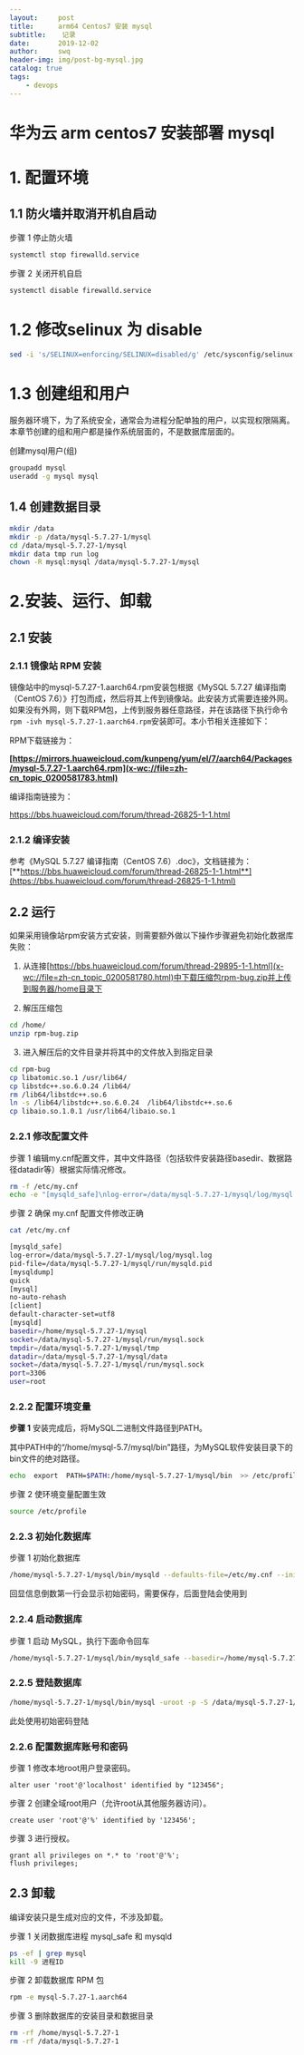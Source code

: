 ```yaml
---
layout:     post
title:      arm64 Centos7 安装 mysql
subtitle:    记录
date:       2019-12-02
author:     swq
header-img: img/post-bg-mysql.jpg
catalog: true
tags:
    - devops
---
```



# 华为云 arm centos7 安装部署 mysql

# 1. 配置环境

## 1.1 防火墙并取消开机自启动

步骤 1 停止防火墙

```bash
systemctl stop firewalld.service
```

步骤 2 关闭开机自启

```bash
systemctl disable firewalld.service
```

# 1.2 修改selinux 为 disable

```bash
sed -i 's/SELINUX=enforcing/SELINUX=disabled/g' /etc/sysconfig/selinux
```



# 1.3 创建组和用户

服务器环境下，为了系统安全，通常会为进程分配单独的用户，以实现权限隔离。本章节创建的组和用户都是操作系统层面的，不是数据库层面的。

创建mysql用户(组)

```bash
groupadd mysql
useradd -g mysql mysql
```



## 1.4 创建数据目录

```bash
mkdir /data
mkdir -p /data/mysql-5.7.27-1/mysql
cd /data/mysql-5.7.27-1/mysql
mkdir data tmp run log
chown -R mysql:mysql /data/mysql-5.7.27-1/mysql
```



# 2.安装、运行、卸载

## 2.1 安装

### 2.1.1 镜像站 RPM 安装

镜像站中的mysql-5.7.27-1.aarch64.rpm安装包根据《MySQL 5.7.27 编译指南（CentOS 7.6）》打包而成，然后将其上传到镜像站。此安装方式需要连接外网。如果没有外网，则下载RPM包，上传到服务器任意路径，并在该路径下执行命令`rpm -ivh mysql-5.7.27-1.aarch64.rpm`安装即可。本小节相关连接如下：

RPM下载链接为：

**[https://mirrors.huaweicloud.com/kunpeng/yum/el/7/aarch64/Packages/mysql-5.7.27-1.aarch64.rpm](x-wc://file=zh-cn_topic_0200581783.html)**

编译指南链接为：

https://bbs.huaweicloud.com/forum/thread-26825-1-1.html

### 2.1.2 编译安装

参考《MySQL 5.7.27 编译指南（CentOS 7.6）.doc》，文档链接为：[**https://bbs.huaweicloud.com/forum/thread-26825-1-1.html**](https://bbs.huaweicloud.com/forum/thread-26825-1-1.html)

## 2.2 运行

如果采用镜像站rpm安装方式安装，则需要额外做以下操作步骤避免初始化数据库失败：

1. 从连接[https://bbs.huaweicloud.com/forum/thread-29895-1-1.html](x-wc://file=zh-cn_topic_0200581780.html)中下载压缩包rpm-bug.zip并上传到服务器/home目录下

2. 解压压缩包

```bash
cd /home/
unzip rpm-bug.zip
```

3. 进入解压后的文件目录并将其中的文件放入到指定目录

```bash
cd rpm-bug
cp libatomic.so.1 /usr/lib64/
cp libstdc++.so.6.0.24 /lib64/  
rm /lib64/libstdc++.so.6
ln -s /lib64/libstdc++.so.6.0.24  /lib64/libstdc++.so.6
cp libaio.so.1.0.1 /usr/lib64/libaio.so.1
```



### 2.2.1 修改配置文件

步骤 1 编辑my.cnf配置文件，其中文件路径（包括软件安装路径basedir、数据路径datadir等）根据实际情况修改。

```bash
rm -f /etc/my.cnf
echo -e "[mysqld_safe]\nlog-error=/data/mysql-5.7.27-1/mysql/log/mysql.log\npid-file=/data/mysql-5.7.27-1/mysql/run/mysqld.pid\n[mysqldump]\nquick\n[mysql]\nno-auto-rehash\n[client]\ndefault-character-set=utf8\n[mysqld]\nbasedir=/home/mysql-5.7.27-1/mysql\nsocket=/data/mysql-5.7.27-1/mysql/run/mysql.sock\ntmpdir=/data/mysql-5.7.27-1/mysql/tmp\ndatadir=/data/mysql-5.7.27-1/mysql/data\nsocket=/data/mysql-5.7.27-1/mysql/run/mysql.sock\nport=3306\nuser=root\n" > /etc/my.cnf

```

步骤 2 确保 my.cnf 配置文件修改正确

```bash
cat /etc/my.cnf
```

```bash
[mysqld_safe]
log-error=/data/mysql-5.7.27-1/mysql/log/mysql.log
pid-file=/data/mysql-5.7.27-1/mysql/run/mysqld.pid
[mysqldump]
quick
[mysql]
no-auto-rehash
[client]
default-character-set=utf8
[mysqld]
basedir=/home/mysql-5.7.27-1/mysql
socket=/data/mysql-5.7.27-1/mysql/run/mysql.sock
tmpdir=/data/mysql-5.7.27-1/mysql/tmp
datadir=/data/mysql-5.7.27-1/mysql/data
socket=/data/mysql-5.7.27-1/mysql/run/mysql.sock
port=3306
user=root
```



### 2.2.2 配置环境变量

**步骤 1**   安装完成后，将MySQL二进制文件路径到PATH。

其中PATH中的“/home/mysql-5.7/mysql/bin”路径，为MySQL软件安装目录下的bin文件的绝对路径。

```bash
echo  export  PATH=$PATH:/home/mysql-5.7.27-1/mysql/bin  >> /etc/profile
```

步骤 2 使环境变量配置生效

```bash
source /etc/profile		
```



### 2.2.3 初始化数据库

步骤 1 初始化数据库

```bash
/home/mysql-5.7.27-1/mysql/bin/mysqld --defaults-file=/etc/my.cnf --initialize  --basedir=/home/mysql-5.7.27-1/mysql --datadir=/data/mysql-5.7.27-1/mysql/data --user=mysql
```

回显信息倒数第一行会显示初始密码，需要保存，后面登陆会使用到

### 2.2.4 启动数据库

步骤 1 启动 MySQL，执行下面命令回车

```bash
/home/mysql-5.7.27-1/mysql/bin/mysqld_safe --basedir=/home/mysql-5.7.27-1/mysql/ --datadir=/data/mysql-5.7.27-1/mysql/data --user=root &
```



### 2.2.5 登陆数据库

```bash
/home/mysql-5.7.27-1/mysql/bin/mysql -uroot -p -S /data/mysql-5.7.27-1/mysql/run/mysql.sock
```

此处使用初始密码登陆

### 2.2.6 配置数据库账号和密码

步骤 1      修改本地root用户登录密码。

```mysql
alter user 'root'@'localhost' identified by "123456";
```

步骤 2      创建全域root用户（允许root从其他服务器访问）。

```mysql
create user 'root'@'%' identified by '123456';
```

 步骤 3      进行授权。

```mysql
grant all privileges on *.* to 'root'@'%';
flush privileges;
```

## 2.3 卸载

编译安装只是生成对应的文件，不涉及卸载。

步骤 1 关闭数据库进程 mysql_safe 和 mysqld

```bash
ps -ef | grep mysql
kill -9 进程ID
```

步骤 2 卸载数据库 RPM 包

```bash
rpm -e mysql-5.7.27-1.aarch64
```

步骤 3 删除数据库的安装目录和数据目录

```bash
rm -rf /home/mysql-5.7.27-1
rm -rf /data/mysql-5.7.27-1
```
